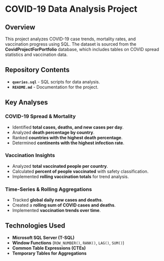 # COVID-19 Data Analysis Project

## Overview
This project analyzes COVID-19 case trends, mortality rates, and vaccination progress using SQL. The dataset is sourced from the **CovidProjectForPortfolio** database, which includes tables on COVID spread statistics and vaccination data.

## Repository Contents
- **`queries.sql`** - SQL scripts for data analysis.
- **`README.md`** - Documentation for the project.

## Key Analyses

### COVID-19 Spread & Mortality
- Identified **total cases, deaths, and new cases per day**.
- Analyzed **death percentage by country**.
- Ranked **countries with the highest death percentage**.
- Determined **continents with the highest infection rate**.

### Vaccination Insights
- Analyzed **total vaccinated people per country**.
- Calculated **percent of people vaccinated** with safety classification.
- Implemented **rolling vaccination totals** for trend analysis.

### Time-Series & Rolling Aggregations
- Tracked **global daily new cases and deaths**.
- Created a **rolling sum of COVID cases and deaths**.
- Implemented **vaccination trends over time**.

##  Technologies Used
- **Microsoft SQL Server (T-SQL)**
- **Window Functions** (`ROW_NUMBER()`, `RANK()`, `LAG()`, `SUM()`)
- **Common Table Expressions (CTEs)**
- **Temporary Tables for Aggregations**
